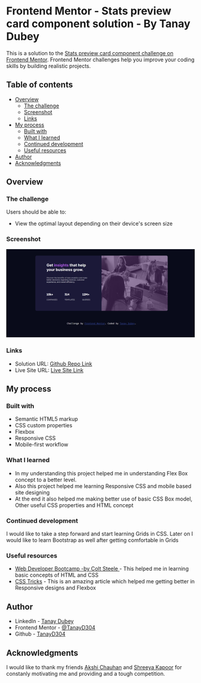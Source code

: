 # Frontend Mentor - Stats preview card component solution - By Tanay Dubey

This is a solution to the [Stats preview card component challenge on Frontend Mentor](https://www.frontendmentor.io/challenges/stats-preview-card-component-8JqbgoU62). Frontend Mentor challenges help you improve your coding skills by building realistic projects. 

## Table of contents

- [Overview](#overview)
  - [The challenge](#the-challenge)
  - [Screenshot](#screenshot)
  - [Links](#links)
- [My process](#my-process)
  - [Built with](#built-with)
  - [What I learned](#what-i-learned)
  - [Continued development](#continued-development)
  - [Useful resources](#useful-resources)
- [Author](#author)
- [Acknowledgments](#acknowledgments)

## Overview

### The challenge

Users should be able to:

- View the optimal layout depending on their device's screen size

### Screenshot

![Responsive Site Look](/design/capture.png)


### Links

- Solution URL: [Github Repo Link](https://github.com/TanayD304/StatsPreviewCardComponent)
- Live Site URL: [Live Site Link](https://nervous-neumann-de51a5.netlify.app/)

## My process

### Built with

- Semantic HTML5 markup
- CSS custom properties
- Flexbox
- Responsive CSS
- Mobile-first workflow

### What I learned

- In my understanding this project helped me in understanding Flex Box concept to a better level.
- Also this project helped me learning Responsive CSS and mobile based site designing
- At the end it also helped me making better use of basic CSS Box model, Other useful CSS properties and HTML concept

### Continued development

I would like to take a step forward and start learning Grids in CSS. Later on I would like to learn Bootstrap as well after getting comfortable in Grids

### Useful resources

- [Web Developer Bootcamp -by Colt Steele ](https://www.udemy.com/course/the-web-developer-bootcamp/) - This helped me in learning basic concepts of HTML and CSS
- [CSS Tricks](https://css-tricks.com/) - This is an amazing article which helped me getting better in Responsive designs and Flexbox

## Author

- LinkedIn - [Tanay Dubey](https://www.linkedin.com/in/tanay-dubey-td304/)
- Frontend Mentor - [@TanayD304](https://www.frontendmentor.io/profile/TanayD304)
- Github - [TanayD304](https://github.com/TanayD304)

## Acknowledgments

I would like to thank my friends [Akshi Chauhan](https://www.linkedin.com/in/akshi-chauhan-8783811b1/) and [Shreeya Kapoor](https://www.linkedin.com/in/shreeya-kapoor-0512/) for constanly motivating me and providing and a tough competition.
